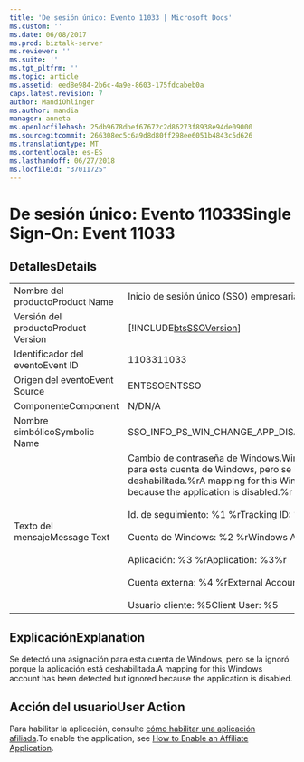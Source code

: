 ```yaml
---
title: 'De sesión único: Evento 11033 | Microsoft Docs'
ms.custom: ''
ms.date: 06/08/2017
ms.prod: biztalk-server
ms.reviewer: ''
ms.suite: ''
ms.tgt_pltfrm: ''
ms.topic: article
ms.assetid: eed8e984-2b6c-4a9e-8603-175fdcabeb0a
caps.latest.revision: 7
author: MandiOhlinger
ms.author: mandia
manager: anneta
ms.openlocfilehash: 25db9678dbef67672c2d86273f8938e94de09000
ms.sourcegitcommit: 266308ec5c6a9d8d80ff298ee6051b4843c5d626
ms.translationtype: MT
ms.contentlocale: es-ES
ms.lasthandoff: 06/27/2018
ms.locfileid: "37011725"
---
```

# <a name="single-sign-on-event-11033"></a><span data-ttu-id="4d968-102">De sesión único: Evento 11033</span><span class="sxs-lookup"><span data-stu-id="4d968-102">Single Sign-On: Event 11033</span></span>
## <a name="details"></a><span data-ttu-id="4d968-103">Detalles</span><span class="sxs-lookup"><span data-stu-id="4d968-103">Details</span></span>  
  
|                 |                                                                                                                                                                                                                                                                                               |
|-----------------|-----------------------------------------------------------------------------------------------------------------------------------------------------------------------------------------------------------------------------------------------------------------------------------------------|
|  <span data-ttu-id="4d968-104">Nombre del producto</span><span class="sxs-lookup"><span data-stu-id="4d968-104">Product Name</span></span>   |                                                                                                                                   <span data-ttu-id="4d968-105">Inicio de sesión único (SSO) empresarial</span><span class="sxs-lookup"><span data-stu-id="4d968-105">Enterprise Single Sign-On</span></span>                                                                                                                                   |
| <span data-ttu-id="4d968-106">Versión del producto</span><span class="sxs-lookup"><span data-stu-id="4d968-106">Product Version</span></span> |                                                                                                                  [!INCLUDE[btsSSOVersion](../includes/btsssoversion-md.md)]                                                                                                                   |
|    <span data-ttu-id="4d968-107">Identificador del evento</span><span class="sxs-lookup"><span data-stu-id="4d968-107">Event ID</span></span>     |                                                                                                                                             <span data-ttu-id="4d968-108">11033</span><span class="sxs-lookup"><span data-stu-id="4d968-108">11033</span></span>                                                                                                                                             |
|  <span data-ttu-id="4d968-109">Origen del evento</span><span class="sxs-lookup"><span data-stu-id="4d968-109">Event Source</span></span>   |                                                                                                                                            <span data-ttu-id="4d968-110">ENTSSO</span><span class="sxs-lookup"><span data-stu-id="4d968-110">ENTSSO</span></span>                                                                                                                                             |
|    <span data-ttu-id="4d968-111">Componente</span><span class="sxs-lookup"><span data-stu-id="4d968-111">Component</span></span>    |                                                                                                                                              <span data-ttu-id="4d968-112">N/D</span><span class="sxs-lookup"><span data-stu-id="4d968-112">N/A</span></span>                                                                                                                                              |
|  <span data-ttu-id="4d968-113">Nombre simbólico</span><span class="sxs-lookup"><span data-stu-id="4d968-113">Symbolic Name</span></span>  |                                                                                                                              <span data-ttu-id="4d968-114">SSO_INFO_PS_WIN_CHANGE_APP_DISABLED</span><span class="sxs-lookup"><span data-stu-id="4d968-114">SSO_INFO_PS_WIN_CHANGE_APP_DISABLED</span></span>                                                                                                                              |
|  <span data-ttu-id="4d968-115">Texto del mensaje</span><span class="sxs-lookup"><span data-stu-id="4d968-115">Message Text</span></span>   | <span data-ttu-id="4d968-116">Cambio de contraseña de Windows.</span><span class="sxs-lookup"><span data-stu-id="4d968-116">Windows password change.</span></span> <span data-ttu-id="4d968-117">Se detectó una asignación para esta cuenta de Windows, pero se la ignoró porque la aplicación está deshabilitada.%r</span><span class="sxs-lookup"><span data-stu-id="4d968-117">A mapping for this Windows account has been detected but ignored because the application is disabled.%r</span></span><br /><br /> <span data-ttu-id="4d968-118">Id. de seguimiento: %1 %r</span><span class="sxs-lookup"><span data-stu-id="4d968-118">Tracking ID: %1%r</span></span><br /><br /> <span data-ttu-id="4d968-119">Cuenta de Windows: %2 %r</span><span class="sxs-lookup"><span data-stu-id="4d968-119">Windows Account: %2%r</span></span><br /><br /> <span data-ttu-id="4d968-120">Aplicación: %3 %r</span><span class="sxs-lookup"><span data-stu-id="4d968-120">Application: %3%r</span></span><br /><br /> <span data-ttu-id="4d968-121">Cuenta externa: %4 %r</span><span class="sxs-lookup"><span data-stu-id="4d968-121">External Account: %4%r</span></span><br /><br /> <span data-ttu-id="4d968-122">Usuario cliente: %5</span><span class="sxs-lookup"><span data-stu-id="4d968-122">Client User: %5</span></span> |
  
## <a name="explanation"></a><span data-ttu-id="4d968-123">Explicación</span><span class="sxs-lookup"><span data-stu-id="4d968-123">Explanation</span></span>  
 <span data-ttu-id="4d968-124">Se detectó una asignación para esta cuenta de Windows, pero se la ignoró porque la aplicación está deshabilitada.</span><span class="sxs-lookup"><span data-stu-id="4d968-124">A mapping for this Windows account has been detected but ignored because the application is disabled.</span></span>  
  
## <a name="user-action"></a><span data-ttu-id="4d968-125">Acción del usuario</span><span class="sxs-lookup"><span data-stu-id="4d968-125">User Action</span></span>  
 <span data-ttu-id="4d968-126">Para habilitar la aplicación, consulte [cómo habilitar una aplicación afiliada](../core/how-to-enable-an-affiliate-application.md).</span><span class="sxs-lookup"><span data-stu-id="4d968-126">To enable the application, see [How to Enable an Affiliate Application](../core/how-to-enable-an-affiliate-application.md).</span></span>